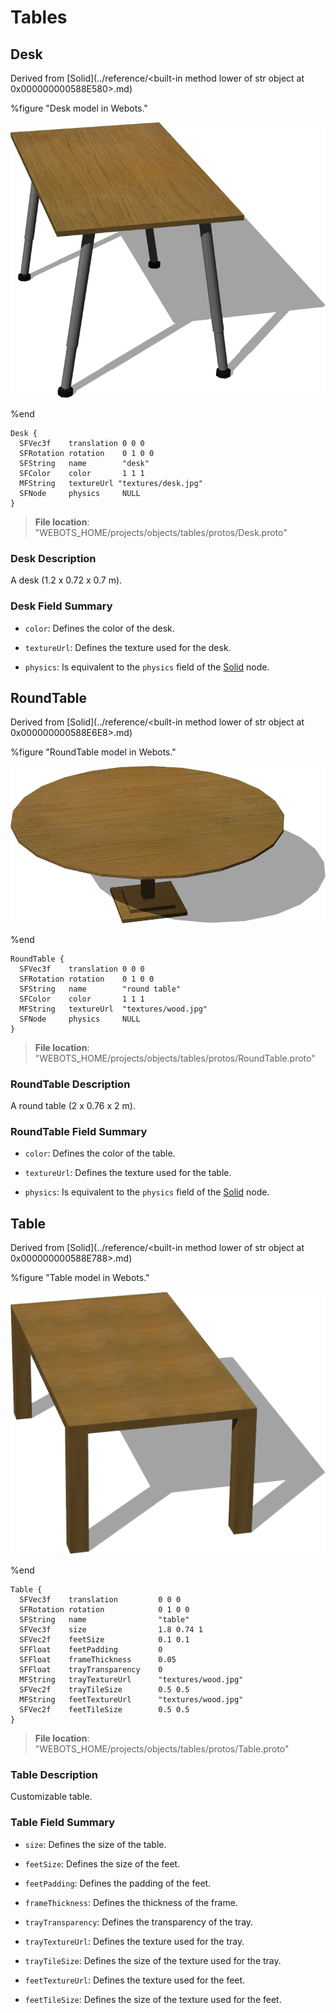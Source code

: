 # Tables

## Desk

Derived from [Solid](../reference/<built-in method lower of str object at 0x000000000588E580>.md)

%figure "Desk model in Webots."

![Desk](images/objects/tables/Desk/model.png)

%end

```
Desk {
  SFVec3f    translation 0 0 0
  SFRotation rotation    0 1 0 0
  SFString   name        "desk"
  SFColor    color       1 1 1               
  MFString   textureUrl "textures/desk.jpg"  
  SFNode     physics     NULL                
}
```

> **File location**: "WEBOTS\_HOME/projects/objects/tables/protos/Desk.proto"

### Desk Description

A desk (1.2 x 0.72 x 0.7 m).

### Desk Field Summary

- `color`: Defines the color of the desk.

- `textureUrl`: Defines the texture used for the desk.

- `physics`: Is equivalent to the `physics` field of the [Solid](../reference/solid.md) node.

## RoundTable

Derived from [Solid](../reference/<built-in method lower of str object at 0x000000000588E6E8>.md)

%figure "RoundTable model in Webots."

![RoundTable](images/objects/tables/RoundTable/model.png)

%end

```
RoundTable {
  SFVec3f    translation 0 0 0
  SFRotation rotation    0 1 0 0
  SFString   name        "round table"
  SFColor    color       1 1 1                
  MFString   textureUrl  "textures/wood.jpg"  
  SFNode     physics     NULL                 
}
```

> **File location**: "WEBOTS\_HOME/projects/objects/tables/protos/RoundTable.proto"

### RoundTable Description

A round table (2 x 0.76 x 2 m).

### RoundTable Field Summary

- `color`: Defines the color of the table.

- `textureUrl`: Defines the texture used for the table.

- `physics`: Is equivalent to the `physics` field of the [Solid](../reference/solid.md) node.

## Table

Derived from [Solid](../reference/<built-in method lower of str object at 0x000000000588E788>.md)

%figure "Table model in Webots."

![Table](images/objects/tables/Table/model.png)

%end

```
Table {
  SFVec3f    translation         0 0 0
  SFRotation rotation            0 1 0 0
  SFString   name                "table"
  SFVec3f    size                1.8 0.74 1           
  SFVec2f    feetSize            0.1 0.1              
  SFFloat    feetPadding         0                    
  SFFloat    frameThickness      0.05                 
  SFFloat    trayTransparency    0                    
  MFString   trayTextureUrl      "textures/wood.jpg"  
  SFVec2f    trayTileSize        0.5 0.5              
  MFString   feetTextureUrl      "textures/wood.jpg"  
  SFVec2f    feetTileSize        0.5 0.5              
}
```

> **File location**: "WEBOTS\_HOME/projects/objects/tables/protos/Table.proto"

### Table Description

Customizable table.

### Table Field Summary

- `size`: Defines the size of the table.

- `feetSize`: Defines the size of the feet.

- `feetPadding`: Defines the padding of the feet.

- `frameThickness`: Defines the thickness of the frame.

- `trayTransparency`: Defines the transparency of the tray.

- `trayTextureUrl`: Defines the texture used for the tray.

- `trayTileSize`: Defines the size of the texture used for the tray.

- `feetTextureUrl`: Defines the texture used for the feet.

- `feetTileSize`: Defines the size of the texture used for the feet.

